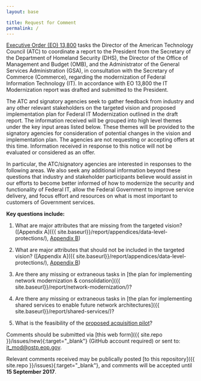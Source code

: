 ```yaml
---
layout: base

title: Request for Comment
permalink: /
---
```


[Executive Order (EO) 13,800][1] tasks the Director of the American Technology Council (ATC) to coordinate a report to the President from the Secretary of the Department of Homeland Security (DHS), the Director of the Office of Management and Budget (OMB), and the Administrator of the General Services Administration (GSA), in consultation with the Secretary of Commerce (Commerce), regarding the modernization of Federal Information Technology (IT). In accordance with EO 13,800 the IT Modernization report was drafted and submitted to the President.

The ATC and signatory agencies seek to gather feedback from industry and any other relevant stakeholders on the targeted vision and proposed implementation plan for Federal IT Modernization outlined in the draft report. The information received will be grouped into high level themes under the key input areas listed below.  These themes will be provided to the signatory agencies for consideration of potential changes in the vision and implementation plan. The agencies are not requesting or accepting offers at this time. Information received in response to this notice will not be evaluated or considered as an offer.

In particular, the ATC/signatory agencies are interested in responses to the following areas. We also seek any additional information beyond these questions that industry and stakeholder participants believe would assist in our efforts to become better informed of how to modernize the security and functionality of Federal IT, allow the Federal Government to improve service delivery, and focus effort and resources on what is most important to customers of Government services.

**Key questions include:**

1. What are major attributes that are missing from the targeted vision? ([Appendix A]({{ site.baseurl}}/report/appendices/data-level-protections/), [Appendix B](/report/appendices/cloud-security-protections/))

2. What are major attributes that should not be included in the targeted vision? ([Appendix A]({{ site.baseurl}}/report/appendices/data-level-protections/), [Appendix B](/report/appendices/cloud-security-protections/))

3. Are there any missing or extraneous tasks in [the plan for implementing network modernization & consolidation]({{ site.baseurl}}/report/network-modernization/)?

4. Are there any missing or extraneous tasks in [the plan for implementing shared services to enable future network architectures]({{ site.baseurl}}/report/shared-services/)?

5. What is the feasibility of the [proposed acquisition pilot](/report/appendices/acquisition-pilot/)?

Comments should be submitted via [this web form]({{ site.repo }}/issues/new){:target="_blank"} (GitHub account required) or sent to: [it_mod@ostp.eop.gov](mailto:it_mod@ostp.eop.gov).

Relevant comments received may be publically posted [to this repository]({{ site.repo }}/issues){:target="_blank"}, and comments will be accepted until **15 September 2017**.

[1]: https://www.whitehouse.gov/the-press-office/2017/05/11/presidential-executive-order-strengthening-cybersecurity-federal
